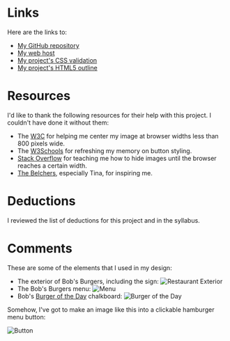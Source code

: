 
# Links
Here are the links to:

* [My GitHub repository](https://github.com/valerielwilliams/project_final2_williams_valerie)
* [My web host](http://valeriebydesign.com/project_final2_williams_valerie/index.html)
* [My project's CSS validation](http://jigsaw.w3.org/css-validator/validator?uri=http%3A%2F%2Fvaleriebydesign.com%2Fproject_final2_williams_valerie%2Findex.html&profile=css3&usermedium=all&warning=1&vextwarning=&lang=en)
* [My project's HTML5 outline](https://gsnedders.html5.org/outliner/process.py?url=http%3A%2F%2Fvaleriebydesign.com%2Fproject_final2_williams_valerie%2Findex.html)

# Resources
I'd like to thank the following resources for their help with this project. I couldn't have done it without them:

* The [W3C](https://www.w3.org/Style/Examples/007/center.en.html#block) for helping me center my image at browser widths less than 800 pixels wide.
*  The [W3Schools](https://www.w3schools.com/Css/css3_buttons.asp) for refreshing my memory on button styling. 
*  [Stack Overflow](http://stackoverflow.com/questions/16550485/hide-div-tag-on-mobile-view-only) for teaching me how to hide images until the browser reaches a certain width.
*  [The Belchers](http://bobsburgersfox.tumblr.com/), especially Tina, for inspiring me. 

# Deductions
I reviewed the list of deductions for this project and in the syllabus.

# Comments

These are some of the elements that I used in my design:

* The exterior of Bob's Burgers, including the sign:
![Restaurant Exterior](https://s-media-cache-ak0.pinimg.com/736x/e9/87/af/e987afebc88368faaa38b6bd7148b105.jpg)
* The Bob's Burgers menu:
![Menu](http://vignette1.wikia.nocookie.net/bobsburgerpedia/images/6/6c/Bobs-Burgers-Wiki_Menu_01.jpg/revision/latest?cb=20140123021553)
* Bob's [Burger of the Day](http://bobsburgeroftheday.tumblr.com/) chalkboard:
![Burger of the Day](http://imgix.ranker.com/user_node_img/50047/1000926939/original/she-s-a-super-leek-burger-photo-u2?w=650&q=80&fm=jpg)

Somehow, I've got to make an image like this into a clickable hamburger menu button: 

![Button](http://vignette3.wikia.nocookie.net/bobsburgerpedia/images/6/64/Favicon.ico/revision/latest?cb=20131220085506)

